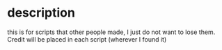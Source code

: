 # description

this is for scripts that other people made, I just do not want to lose them. Credit will be placed in each script (wherever I found it)
